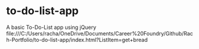 # to-do-list-app
 A basic To-Do-List app using jQuery
file:///C:/Users/racha/OneDrive/Documents/Career%20Foundry/Github/Rach-Portfolio/to-do-list-app/index.html?ListItem=get+bread
